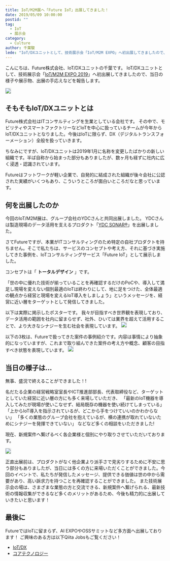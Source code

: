 ```yaml
---
title: IoT/M2M展へ「Future IoT」出展してきました！
date: 2019/05/09 10:00:00
postid: ""
tag:
  - IoT
  - 展示会
category:
  - Culture
author: 千葉駿
lede: "IoT/DXユニットとして、技術展示会「IoT/M2M EXPO」へ初出展してきましたので、当日の様子や展示物、出展の手応えなどを報告します"
---
```

こんにちは、Future株式会社、IoT/DXユニットの千葉です。
IoT/DXユニットとして、技術展示会「[IoT/M2M EXPO 2019](https://spring.japan-it.jp/ja-jp/about/iot.html)」へ初出展してきましたので、当日の様子や展示物、出展の手応えなどを報告します。

<img src="/images/20190509/top.jpg" style="border:solid 1px #CFD8DC" loading="lazy">

## そもそもIoT/DXユニットとは

Future株式会社はITコンサルティングを生業としている会社です。
その中で、モビリティやスマートファクトリーなどIoTを中心に扱っているチームが今年からIoT/DXユニットとなりました。今後はIoTに限らず、DX（デジタルトランスフォーメーション）全般を扱っていきます。

ちなみにですが、IoT/DXユニットは2019年1月に名称を変更したばかりの新しい組織です。半ば自称から始まった部分もありましたが、数ヶ月も経ずに社内に広く浸透・認識されています。

Futureはフットワークが軽い企業で、自発的に結成された組織が後々会社に公認された実績がいくつもあり、こういうところが面白いところだなと思っています。

## 何を出展したのか

今回のIoT/M2M展は、グループ会社のYDCさんと共同出展しました。
YDCさんは製造現場のデータ活用を支えるプロダクト「[YDC SONAR®](https://www.ydc.co.jp/service/sonar/ydcsonar.html)」を出展しました。

さてFutureですが、本業がITコンサルティングのため特定の自社プロダクトを持ちません。そこで私たちは、サービスのコンセプトや考え方、それに基づき実施してきた事例を、IoTコンサルティングサービス「Future IoT」として展示しました。

コンセプトは「 **トータルデザイン** 」です。

「世の中に優れた技術が揃っていることを再確認するだけのPoCや、導入して満足し現場を変えない個別最適のIoTは終わりにして、地に足をつけた、全体最適の観点から経営と現場を変えるIoT導入をしましょう」というメッセージを、経営に近い層をターゲットとして発信してきました。

以下は実際に掲示したポスターです。
我々が目指すべき世界観を表現しており、データ活用の範囲を社内に留まらせず、社外、ひいては業界を超えて活用することで、より大きなシナジーを生む社会を表現しています。
<img src="/images/20190509/chirashi1.jpg" style="border:solid 1px #CFD8DC"  class="img-small-size" loading="lazy">

以下の3枚は、Futureで扱ってきた案件の事例紹介です。内容は事情により抽象的になっていますが、これまで取り組んできた案件の考え方や概念、顧客の目指すべき状態を表現しています。
<img src="/images/20190509/chirashi2.png" style="border:solid 1px #CFD8DC" loading="lazy">

## 当日の様子は...

無事、盛況で終えることができました！!

名だたる企業の経営戦略室室長やICT推進部部長、代表取締役など、ターゲットとしていた経営に近い層の方にも多く来場していただき、
「最新のIoT機器を導入してみたが現場が使いこなせず、結局既存の機器を使い続けてしまっている」
「上からIoT導入を指示されているが、どこから手をつけていいのかわからない」
「多くの業態のグループ会社を抱えているが、横の連携が取れていないためにシナジーを発揮できていない」
などなど多くの相談をいただきました!

現在、新規案件へ繋げるべく各企業様と個別にやり取りさせていただいております。

<img src="/images/20190509/desc.jpg" style="border:solid 1px #CFD8DC" loading="lazy">

正直出展前は、プロダクトがなく他企業より派手さで見劣りするために不安に思う部分もありましたが、当日には多くの方に来場いただくことができました。今回のイベントで、私たちが発信したメッセージ、提供できる価値は世の中から需要があり、高い訴求力を持つことを再確認することができました。
また技術展示会の場は、さまざまな業態の方と交流できる、新規案件へ繋げられる、最新技術の情報収集ができるなど多くのメリットがあるため、今後も精力的に出展していきたいと思います！

## 最後に

FutureではIoTに留まらず、AI EXPOやOSSサミットなど多方面へ出展しております！
ご興味のある方は以下Qiita Jobsもご覧ください！

* [IoT/DX](https://jobs.qiita.com/employers/future/development_teams/109)
* [コアテクノロジー](https://jobs.qiita.com/employers/future/development_teams/57)
